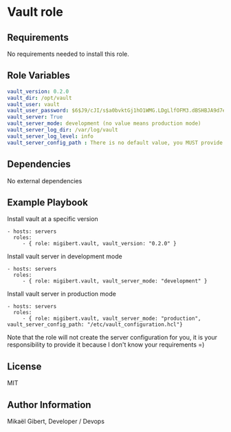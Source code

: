 Vault role
=========

Requirements
------------

No requirements needed to install this role.

Role Variables
--------------

```yaml
vault_version: 0.2.0
vault_dir: /opt/vault
vault_user: vault
vault_user_password: $6$J9/cJI/s$a0bvktGj1hO1WMG.LDgLlfOFM3.dBSHBJA9d7euRiOvw4TUGWF7Y2SgjqcET4OCjeOupVR9XFM9EqWYIPdFDG.
vault_server: True
vault_server_mode: development (no value means production mode)
vault_server_log_dir: /var/log/vault
vault_server_log_level: info
vault_server_config_path : There is no default value, you MUST provide a server configuration except if you set the variable vault_server_mode with 'development'.
```

Dependencies
------------

No external dependencies

Example Playbook
----------------

Install vault at a specific version

    - hosts: servers
      roles:
         - { role: migibert.vault, vault_version: "0.2.0" }


Install vault server in development mode

    - hosts: servers
      roles:
         - { role: migibert.vault, vault_server_mode: "development" }


Install vault server in production mode

    - hosts: servers
      roles:
         - { role: migibert.vault, vault_server_mode: "production",  vault_server_config_path: "/etc/vault_configuration.hcl"}

Note that the role will not create the server configuration for you, it is your responsibility to provide it because I don't know your requirements =)



License
-------

MIT

Author Information
------------------

Mikaël Gibert, Developer / Devops

